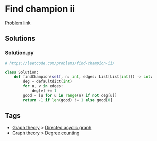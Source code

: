 # Find champion ii

[Problem link](https://leetcode.com/problems/find-champion-ii/)

## Solutions


### Solution.py
```py
# https://leetcode.com/problems/find-champion-ii/

class Solution:
    def findChampion(self, n: int, edges: List[List[int]]) -> int:
        deg = defaultdict(int)
        for u, v in edges:
            deg[v] += 1
        good = [u for u in range(n) if not deg[u]]
        return -1 if len(good) != 1 else good[0]
```
## Tags

* [Graph theory](/Collections/graph-theory.md#graph-theory) > [Directed acyclic graph](/Collections/graph-theory.md#directed-acyclic-graph)
* [Graph theory](/Collections/graph-theory.md#graph-theory) > [Degree counting](/Collections/graph-theory.md#degree-counting)
